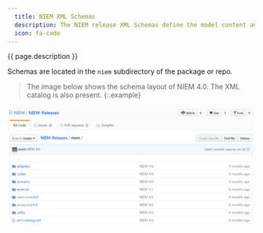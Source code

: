 ```yaml
---
  title: NIEM XML Schemas
  description: The NIEM release XML Schemas define the model content and the internal constructs needed to support the model.  Schemas include Core, domains, codes, external standards, structures and appinfo.
  icon: fa-code
---
```


{{ page.description }}

Schemas are located in the `niem` subdirectory of the package or repo.

> The image below shows the schema layout of NIEM 4.0.  The XML catalog is also present.
{:.example}

![Schema directory](schema-dir.png)
